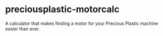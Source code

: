 # preciousplastic-motorcalc
A calculator that makes finding a motor for your Precious Plastic machine easier than ever.
